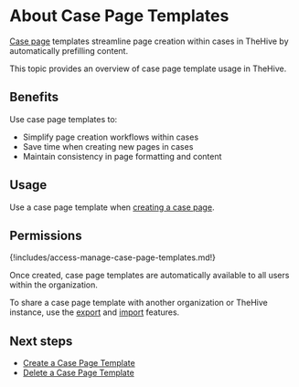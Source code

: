 # About Case Page Templates

[Case page](../../../../knowledge-base/about-case-pages.md) templates streamline page creation within cases in TheHive by automatically prefilling content.

This topic provides an overview of case page template usage in TheHive.

## Benefits

Use case page templates to:

* Simplify page creation workflows within cases
* Save time when creating new pages in cases
* Maintain consistency in page formatting and content

## Usage

Use a case page template when [creating a case page](../../../../knowledge-base/create-a-case-page.md).

## Permissions

{!includes/access-manage-case-page-templates.md!}

Once created, case page templates are automatically available to all users within the organization.

To share a case page template with another organization or TheHive instance, use the [export](export-a-case-page-template.md) and [import](import-a-case-page-template.md) features.

<h2>Next steps</h2>

* [Create a Case Page Template](create-a-case-page-template.md)
* [Delete a Case Page Template](delete-a-case-page-template.md)